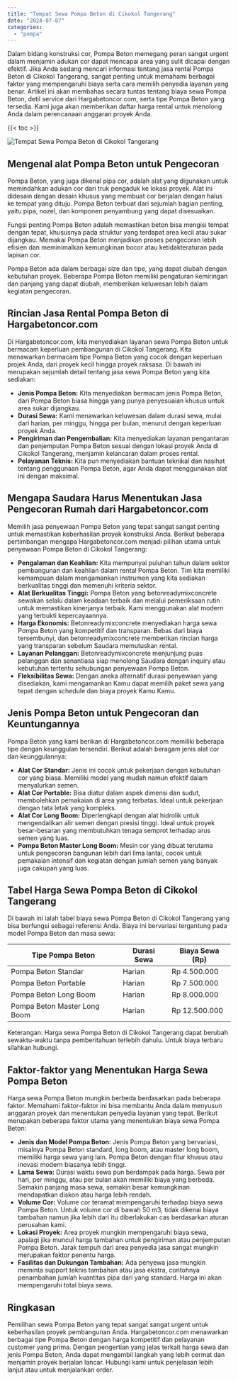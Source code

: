 ```yaml
---
title: "Tempat Sewa Pompa Beton di Cikokol Tangerang"
date: "2024-07-07"
categories: 
  - "pompa"
---
```




Dalam bidang konstruksi cor, Pompa Beton memegang peran sangat urgent dalam menjamin adukan cor dapat mencapai area yang sulit dicapai dengan efektif. Jika Anda sedang mencari informasi tentang jasa rental Pompa Beton di Cikokol Tangerang, sangat penting untuk memahami berbagai faktor yang mempengaruhi biaya serta cara memilih penyedia layanan yang benar. Artikel ini akan membahas secara tuntas tentang biaya sewa Pompa Beton, detil service dari Hargabetoncor.com, serta tipe Pompa Beton yang tersedia. Kami juga akan memberikan daftar harga rental untuk menolong Anda dalam perencanaan anggaran proyek Anda.

{{< toc >}}

![Tempat Sewa Pompa Beton di Cikokol Tangerang](https://hargareadymixid.github.io/pompa/concrete-pump%20(20).png)

## Mengenal alat Pompa Beton untuk Pengecoran

Pompa Beton, yang juga dikenal pipa cor, adalah alat yang digunakan untuk memindahkan adukan cor dari truk pengaduk ke lokasi proyek. Alat ini didesain dengan desain khusus yang membuat cor berjalan dengan halus ke tempat yang dituju. Pompa Beton terbuat dari sejumlah bagian penting, yaitu pipa, nozel, dan komponen penyambung yang dapat disesuaikan.

Fungsi penting Pompa Beton adalah memastikan beton bisa mengisi tempat dengan tepat, khususnya pada struktur yang terdapat area kecil atau sukar dijangkau. Memakai Pompa Beton menjadikan proses pengecoran lebih efisien dan meminimalkan kemungkinan bocor atau ketidakteraturan pada lapisan cor.

Pompa Beton ada dalam berbagai size dan tipe, yang dapat diubah dengan kebutuhan proyek. Beberapa Pompa Beton memiliki pengaturan kemiringan dan panjang yang dapat diubah, memberikan keluwesan lebih dalam kegiatan pengecoran.

## Rincian Jasa Rental Pompa Beton di Hargabetoncor.com

Di Hargabetoncor.com, kita menyediakan layanan sewa Pompa Beton untuk bermacam keperluan pembangunan di Cikokol Tangerang. Kita menawarkan bermacam tipe Pompa Beton yang cocok dengan keperluan projek Anda, dari proyek kecil hingga proyek raksasa. Di bawah ini merupakan sejumlah detail tentang jasa sewa Pompa Beton yang kita sediakan:

- **Jenis Pompa Beton:** Kita menyediakan bermacam jenis Pompa Beton, dari Pompa Beton biasa hingga yang punya penyesuaian khusus untuk area sukar dijangkau.
- **Durasi Sewa:** Kami menawarkan keluwesan dalam durasi sewa, mulai dari harian, per minggu, hingga per bulan, menurut dengan keperluan proyek Anda.
- **Pengiriman dan Pengembalian:** Kita menyediakan layanan pengantaran dan penjemputan Pompa Beton sesuai dengan lokasi proyek Anda di Cikokol Tangerang, menjamin kelancaran dalam proses rental.
- **Pelayanan Teknis:** Kita pun menyediakan bantuan teknikal dan nasihat tentang penggunaan Pompa Beton, agar Anda dapat menggunakan alat ini dengan maksimal.

## Mengapa Saudara Harus Menentukan Jasa Pengecoran Rumah dari Hargabetoncor.com

Memilih jasa penyewaan Pompa Beton yang tepat sangat sangat penting untuk memastikan keberhasilan proyek konstruksi Anda. Berikut beberapa pertimbangan mengapa Hargabetoncor.com menjadi pilihan utama untuk penyewaan Pompa Beton di Cikokol Tangerang:

- **Pengalaman dan Keahlian:** Kita mempunyai puluhan tahun dalam sektor pembangunan dan keahlian dalam rental Pompa Beton. Tim kita memiliki kemampuan dalam mengamankan instrumen yang kita sediakan berkualitas tinggi dan memenuhi kriteria sektor.
- **Alat Berkualitas Tinggi:** Pompa Beton yang betonreadymixconcrete sewakan selalu dalam keadaan terbaik dan melalui pemeriksaan rutin untuk memastikan kinerjanya terbaik. Kami menggunakan alat modern yang terbukti kepercayaannya.
- **Harga Ekonomis:** Betonreadymixconcrete menyediakan harga sewa Pompa Beton yang kompetitif dan transparan. Bebas dari biaya tersembunyi, dan betonreadymixconcrete memberikan rincian harga yang transparan sebelum Saudara memutuskan rental.
- **Layanan Pelanggan:** Betonreadymixconcrete menjunjung puas pelanggan dan senantiasa siap menolong Saudara dengan inquiry atau kebutuhan tertentu sehubungan penyewaan Pompa Beton.
- **Fleksibilitas Sewa:** Dengan aneka alternatif durasi penyewaan yang disediakan, kami mengamankan Kamu dapat memilih paket sewa yang tepat dengan schedule dan biaya proyek Kamu Kamu.

## Jenis Pompa Beton untuk Pengecoran dan Keuntungannya

Pompa Beton yang kami berikan di Hargabetoncor.com memiliki beberapa tipe dengan keunggulan tersendiri. Berikut adalah beragam jenis alat cor dan keunggulannya:

- **Alat Cor Standar:** Jenis ini cocok untuk pekerjaan dengan kebutuhan cor yang biasa. Memiliki model yang mudah namun efektif dalam menyalurkan semen.
- **Alat Cor Portable:** Bisa diatur dalam aspek dimensi dan sudut, membolehkan pemakaian di area yang terbatas. Ideal untuk pekerjaan dengan tata letak yang kompleks.
- **Alat Cor Long Boom:** Diperlengkapi dengan alat hidrolik untuk mengendalikan alir semen dengan presisi tinggi. Ideal untuk proyek besar-besaran yang membutuhkan tenaga semprot terhadap arus semen yang luas.
- **Pompa Beton Master Long Boom:** Mesin cor yang dibuat terutama untuk pengecoran bangunan lebih dari lima lantai, cocok untuk pemakaian intensif dan kegiatan dengan jumlah semen yang banyak juga cakupan yang luas.

## Tabel Harga Sewa Pompa Beton di Cikokol Tangerang

Di bawah ini ialah tabel biaya sewa Pompa Beton di Cikokol Tangerang yang bisa berfungsi sebagai referensi Anda. Biaya ini bervariasi tergantung pada model Pompa Beton dan masa sewa:

| Tipe Pompa Beton | Durasi Sewa | Biaya Sewa (Rp) |
| --- | --- | --- |
| Pompa Beton Standar | Harian | Rp 4.500.000 |
| Pompa Beton Portable | Harian | Rp 7.500.000 |
| Pompa Beton Long Boom | Harian | Rp 8.000.000 |
| Pompa Beton Master Long Boom | Harian | Rp 12.500.000 |

Keterangan: Harga sewa Pompa Beton di Cikokol Tangerang dapat berubah sewaktu-waktu tanpa pemberitahuan terlebih dahulu. Untuk biaya terbaru silahkan hubungi.

## Faktor-faktor yang Menentukan Harga Sewa Pompa Beton

Harga sewa Pompa Beton mungkin berbeda berdasarkan pada beberapa faktor. Memahami faktor-faktor ini bisa membantu Anda dalam menyusun anggaran proyek dan menentukan penyedia layanan yang tepat. Berikut merupakan beberapa faktor utama yang menentukan biaya sewa Pompa Beton:

- **Jenis dan Model Pompa Beton:** Jenis Pompa Beton yang bervariasi, misalnya Pompa Beton standard, long boom, atau master long boom, memiliki harga sewa yang lain. Pompa Beton dengan fitur khusus atau inovasi modern biasanya lebih tinggi.
- **Lama Sewa:** Durasi waktu sewa pun berdampak pada harga. Sewa per hari, per minggu, atau per bulan akan memiliki biaya yang berbeda. Semakin panjang masa sewa, semakin besar kemungkinan mendapatkan diskon atau harga lebih rendah.
- **Volume Cor:** Volume cor teramat mempengaruhi terhadap biaya sewa Pompa Beton. Untuk volume cor di bawah 50 m3, tidak dikenai biaya tambahan namun jika lebih dari itu diberlakukan cas berdasarkan aturan perusahan kami.
- **Lokasi Proyek:** Area proyek mungkin mempengaruhi biaya sewa, apalagi jika muncul harga tambahan untuk pengiriman atau penjemputan Pompa Beton. Jarak tempuh dari area penyedia jasa sangat mungkin merupakan faktor penentu harga.
- **Fasilitas dan Dukungan Tambahan:** Ada penyewa jasa mungkin meminta support teknis tambahan atau jasa ekstra, contohnya penambahan jumlah kuantitas pipa dari yang standard. Harga ini akan mempengaruhi total biaya sewa.

## Ringkasan

Pemilihan sewa Pompa Beton yang tepat sangat sangat urgent untuk keberhasilan proyek pembangunan Anda. Hargabetoncor.com menawarkan berbagai tipe Pompa Beton dengan harga kompetitif dan pelayanan customer yang prima. Dengan pengertian yang jelas terkait harga sewa dan jenis Pompa Beton, Anda dapat mengambil langkah yang lebih cermat dan menjamin proyek berjalan lancar. Hubungi kami untuk penjelasan lebih lanjut atau untuk menjalankan order.
